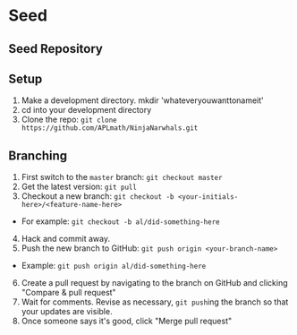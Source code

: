 Seed
====

Seed Repository
-----

Setup
-----
1. Make a development directory. mkdir 'whateveryouwanttonameit'
2. cd into your development directory 
3. Clone the repo: `git clone https://github.com/APLmath/NinjaNarwhals.git`

Branching
---------
1. First switch to the `master` branch: `git checkout master`
2. Get the latest version: `git pull`
3. Checkout a new branch: `git checkout -b <your-initials-here>/<feature-name-here>`
 + For example: `git checkout -b al/did-something-here`
4. Hack and commit away.
5. Push the new branch to GitHub: `git push origin <your-branch-name>`
 + Example: `git push origin al/did-something-here`
6. Create a pull request by navigating to the branch on GitHub and clicking "Compare & pull request"
7. Wait for comments. Revise as necessary, `git push`ing the branch so that your updates are visible.
8. Once someone says it's good, click "Merge pull request"
